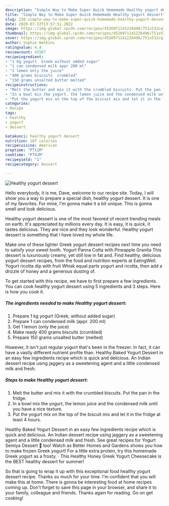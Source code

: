 ```yaml
---
description: "Simple Way to Make Super Quick Homemade Healthy yogurt dessert"
title: "Simple Way to Make Super Quick Homemade Healthy yogurt dessert"
slug: 220-simple-way-to-make-super-quick-homemade-healthy-yogurt-dessert
date: 2020-07-22T13:57:51.202Z
image: https://img-global.cpcdn.com/recipes/4526971141226496/751x532cq70/healthy-yogurt-dessert-recipe-main-photo.jpg
thumbnail: https://img-global.cpcdn.com/recipes/4526971141226496/751x532cq70/healthy-yogurt-dessert-recipe-main-photo.jpg
cover: https://img-global.cpcdn.com/recipes/4526971141226496/751x532cq70/healthy-yogurt-dessert-recipe-main-photo.jpg
author: Sophie Watkins
ratingvalue: 4.4
reviewcount: 41567
recipeingredient:
- "1 kg yogurt  Greek without added sugar"
- "1 can condensed milk appr 200 ml"
- "1 lemon only the juice"
- "400 grams biscuits  crumbled"
- "150 grams unsalted butter melted"
recipeinstructions:
- "Melt the butter and mix it with the crumbled biscuits. Put the pan in the fridge."
- "In a bowl mix the yogurt, the lemon juice and the condensed milk until you have a nice texture."
- "Put the yogurt mix on the top of the biscuit mix and let it in the fridge at least 4 hours."
categories:
- Recipe
tags:
- healthy
- yogurt
- dessert

katakunci: healthy yogurt dessert 
nutrition: 167 calories
recipecuisine: American
preptime: "PT11M"
cooktime: "PT42M"
recipeyield: "1"
recipecategory: Dessert

---
```



![Healthy yogurt dessert](https://img-global.cpcdn.com/recipes/4526971141226496/751x532cq70/healthy-yogurt-dessert-recipe-main-photo.jpg)

Hello everybody, it is me, Dave, welcome to our recipe site. Today, I will show you a way to prepare a special dish, healthy yogurt dessert. It is one of my favorites. For mine, I'm gonna make it a bit unique. This is gonna smell and look delicious.

Healthy yogurt dessert is one of the most favored of recent trending meals on earth. It's appreciated by millions every day. It is easy, it is quick, it tastes delicious. They are nice and they look wonderful. Healthy yogurt dessert is something that I have loved my whole life.

Make one of these lighter Greek yogurt dessert recipes next time you need to satisfy your sweet tooth. Yogurt Panna Cotta with Pineapple Granita This dessert is luxuriously creamy, yet still low in fat and. Find healthy, delicious yogurt dessert recipes, from the food and nutrition experts at EatingWell. Yogurt ricotta dip with fruit Whisk equal parts yogurt and ricotta, then add a drizzle of honey and a generous dusting of.


To get started with this recipe, we have to first prepare a few ingredients. You can cook healthy yogurt dessert using 5 ingredients and 3 steps. Here is how you cook it.

<!--inarticleads1-->

##### The ingredients needed to make Healthy yogurt dessert:

1. Prepare 1 kg yogurt  (Greek, without added sugar)
1. Prepare 1 can condensed milk (appr. 200 ml)
1. Get 1 lemon (only the juice)
1. Make ready 400 grams biscuits  (crumbled)
1. Prepare 150 grams unsalted butter (melted)


However, it isn&#39;t just regular yogurt that&#39;s been in the freezer. In fact, it can have a vastly different nutrient profile than. Healthy Baked Yogurt Dessert in an easy few ingredients recipe which is quick and delicious. An Indian dessert recipe using jaggery as a sweetening agent and a little condensed milk and fresh. 

<!--inarticleads2-->

##### Steps to make Healthy yogurt dessert:

1. Melt the butter and mix it with the crumbled biscuits. Put the pan in the fridge.
1. In a bowl mix the yogurt, the lemon juice and the condensed milk until you have a nice texture.
1. Put the yogurt mix on the top of the biscuit mix and let it in the fridge at least 4 hours.


Healthy Baked Yogurt Dessert in an easy few ingredients recipe which is quick and delicious. An Indian dessert recipe using jaggery as a sweetening agent and a little condensed milk and fresh. See great recipes for Yogurt Semiya Dessert 🧁 too! Watch as Better Homes and Gardens shows you how to make frozen Greek yogurt! For a little extra protein, try this homemade Greek yogurt as a frosty. · This Healthy Honey Greek Yogurt Cheesecake is the BEST healthy dessert for summer! 

So that is going to wrap it up with this exceptional food healthy yogurt dessert recipe. Thanks so much for your time. I'm confident that you will make this at home. There is gonna be interesting food at home recipes coming up. Don't forget to save this page in your browser, and share it to your family, colleague and friends. Thanks again for reading. Go on get cooking!
